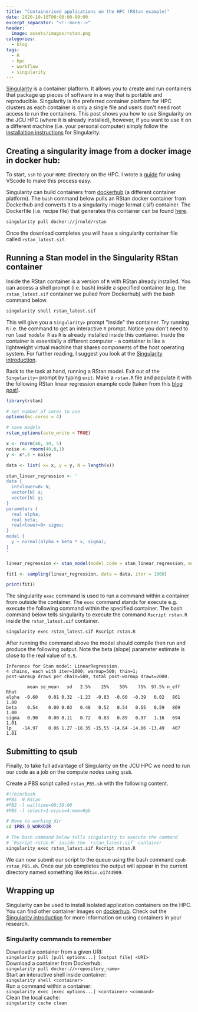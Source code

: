 ```yaml
---
title: "Containerised applications on the HPC (RStan example)"
date: 2020-10-10T00:00:00-00:00
excerpt_separator: "<!--more-->"
header:
  image: assets/images/rstan.png
categories:
  - blog
tags:
  - R
  - hpc
  - workflow
  - singularity
---
```


[Singularity](https://sylabs.io/docs/) is a container platform. It allows you to create and run containers that package up pieces of software in a way that is portable and reproducible. Singularity is the preferred container platform for HPC clusters as each container is only a single file and users don't need root access to run the containers.<!--more--> This post shows you how to use Singularity on the JCU HPC (where it is already installed), however, if you want to use it on a different machine (i.e. your personal computer) simply follow the [installaltion instructions](https://sylabs.io/guides/3.6/user-guide/quick_start.html#quick-installation-steps) for Singularity.

## Creating a singularity image from a docker image in docker hub:

To start, `ssh` to your `HOME` directory on the HPC. I wrote a [guide](https://blog.wytamma.com/blog/hcp-vscode/) for using VScode to make this process easy.

Singularity can build containers from [dockerhub](https://hub.docker.com/) (a different container platform). The `bash` command below pulls an RStan docker container from Dockerhub and converts it to a singularity image format (.sif) container. The Dockerfile (i.e. recipe file) that generates this container can be found [here](https://hub.docker.com/r/jrnold/rstan/dockerfile).

```bash
singularity pull docker://jrnold/rstan
```

Once the download completes you will have a singularity container file called  `rstan_latest.sif`.

## Running a Stan model in the Singularity RStan container

Inside the RStan container is a version of `R` with RStan already installed. You can access a shell prompt (i.e. bash) inside a specified container (e.g. the `rstan_latest.sif` container we pulled from Dockerhub) with the bash command below.

```bash
singularity shell rstan_latest.sif
```

This will give you a `Singularity>` prompt "inside" the container. Try running `R` i.e. the command to get an interactive `R` prompt. Notice you don't need to run `load module R` as `R` is already installed inside this container. Inside the container is essentially a different computer - a container is like a lightweight virtual machine that shares components of the host operating system. For further reading, I suggest you look at the [Singularity introduction](https://sylabs.io/guides/3.6/user-guide/introduction.html).

Back to the task at hand, running a RStan model. Exit out of the `Singularity>` prompt by typing `exit`. Make a `rstan.R` file and populate it with the following RStan linear regression example code (taken from this [blog post](https://michaeldewittjr.com/resources/stan_linear_regression.html)). 

```R
library(rstan)

# set number of cores to use
options(mc.cores = 4)

# save models
rstan_options(auto_write = TRUE)

x <- rnorm(40, 10, 5)
noise <- rnorm(40,0,1)
y <- x*.5 + noise

data <- list( x= x, y = y, N = length(x))

stan_linear_regression <- '
data {
  int<lower=0> N;
  vector[N] x;
  vector[N] y;
}
parameters {
  real alpha;
  real beta;
  real<lower=0> sigma;
}
model {
  y ~ normal(alpha + beta * x, sigma);
}
'

linear_regression <- stan_model(model_code = stan_linear_regression, model_name = "LinearRegression")

fit1 <- sampling(linear_regression, data = data, iter = 1000)

print(fit1)
```

The singularity `exec` command is used to run a command within a container from outside the container. The `exec` command stands for execute e.g. execute the following command within the specified container. The bash command below tells singularity to execute the command `Rscript rstan.R` inside the `rstan_latest.sif` container.

```bash
singularity exec rstan_latest.sif Rscript rstan.R
```

After running the command above the model should compile then run and produce the following output. Note the beta (slope) parameter estimate is close to the real value of `0.5`.

```
Inference for Stan model: LinearRegression.
4 chains, each with iter=1000; warmup=500; thin=1; 
post-warmup draws per chain=500, total post-warmup draws=2000.

        mean se_mean   sd   2.5%    25%    50%    75%  97.5% n_eff Rhat
alpha  -0.60    0.01 0.32  -1.23  -0.83  -0.60  -0.39   0.02   861 1.00
beta    0.54    0.00 0.03   0.48   0.52   0.54   0.55   0.59   869 1.00
sigma   0.90    0.00 0.11   0.72   0.83   0.89   0.97   1.16   694 1.01
lp__  -14.97    0.06 1.27 -18.35 -15.55 -14.64 -14.06 -13.49   407 1.01
```

## Submitting to qsub

Finally, to take full advantage of Singularity on the JCU HPC we need to run our code as a job on the compute nodes using `qsub`. 

Create a PBS script called `rstan_PBS.sh` with the following content.

```bash
#!/bin/bash
#PBS -N RStan
#PBS -l walltime=00:30:00
#PBS -l select=1:ncpus=4:mem=8gb

# Move to working dir
cd $PBS_O_WORKDIR

# The bash command below tells singularity to execute the command
# `Rscript rstan.R` inside the `rstan_latest.sif` container
singularity exec rstan_latest.sif Rscript rstan.R
```

We can now submit our script to the queue using the bash command `qsub rstan_PBS.sh`. Once our job completes the output will appear in the current directory named something like `RStan.o1744909`. 

## Wrapping up

Singularity can be used to install isolated application containers on the HPC. You can find other container images on [dockerhub](https://hub.docker.com/). Check out the [Singularity introduction](https://sylabs.io/guides/3.6/user-guide/introduction.html) for more information on using containers in your research. 

### Singularity commands to remember

Download a container from a given URI:  
`singularity pull [pull options...] [output file] <URI>`  
Download a container from Dockerhub:  
`singularity pull docker://<repository_name>`  
Start an interactive shell inside container:  
`singularity shell <container>`  
Run a command within a container:  
`singularity exec [exec options...] <container> <command>`  
Clean the local cache:  
`singularity cache clean`